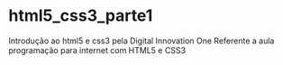 # html5_css3_parte1
Introdução ao html5 e css3 pela Digital Innovation One 
Referente a aula programação para internet com HTML5 e CSS3
